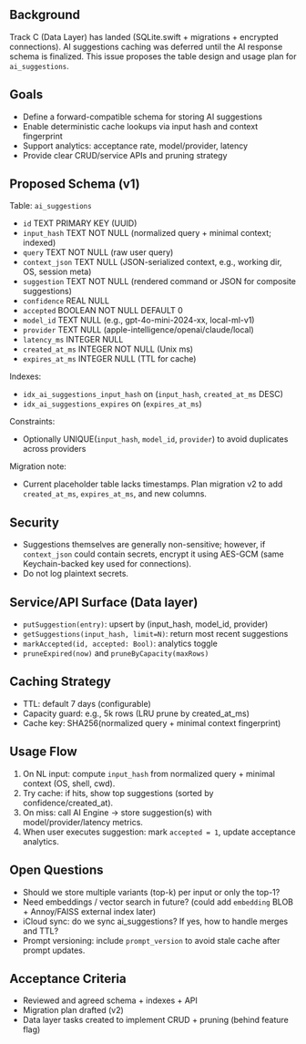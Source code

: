 ## Background
Track C (Data Layer) has landed (SQLite.swift + migrations + encrypted connections). AI suggestions caching was deferred until the AI response schema is finalized. This issue proposes the table design and usage plan for `ai_suggestions`.

## Goals
- Define a forward-compatible schema for storing AI suggestions
- Enable deterministic cache lookups via input hash and context fingerprint
- Support analytics: acceptance rate, model/provider, latency
- Provide clear CRUD/service APIs and pruning strategy

## Proposed Schema (v1)
Table: `ai_suggestions`
- `id` TEXT PRIMARY KEY (UUID)
- `input_hash` TEXT NOT NULL (normalized query + minimal context; indexed)
- `query` TEXT NOT NULL (raw user query)
- `context_json` TEXT NULL (JSON-serialized context, e.g., working dir, OS, session meta)
- `suggestion` TEXT NOT NULL (rendered command or JSON for composite suggestions)
- `confidence` REAL NULL
- `accepted` BOOLEAN NOT NULL DEFAULT 0
- `model_id` TEXT NULL (e.g., gpt-4o-mini-2024-xx, local-ml-v1)
- `provider` TEXT NULL (apple-intelligence/openai/claude/local)
- `latency_ms` INTEGER NULL
- `created_at_ms` INTEGER NOT NULL (Unix ms)
- `expires_at_ms` INTEGER NULL (TTL for cache)

Indexes:
- `idx_ai_suggestions_input_hash` on (`input_hash`, `created_at_ms` DESC)
- `idx_ai_suggestions_expires` on (`expires_at_ms`)

Constraints:
- Optionally UNIQUE(`input_hash`, `model_id`, `provider`) to avoid duplicates across providers

Migration note:
- Current placeholder table lacks timestamps. Plan migration v2 to add `created_at_ms`, `expires_at_ms`, and new columns.

## Security
- Suggestions themselves are generally non-sensitive; however, if `context_json` could contain secrets, encrypt it using AES-GCM (same Keychain-backed key used for connections).
- Do not log plaintext secrets.

## Service/API Surface (Data layer)
- `putSuggestion(entry)`: upsert by (input_hash, model_id, provider)
- `getSuggestions(input_hash, limit=N)`: return most recent suggestions
- `markAccepted(id, accepted: Bool)`: analytics toggle
- `pruneExpired(now)` and `pruneByCapacity(maxRows)`

## Caching Strategy
- TTL: default 7 days (configurable)
- Capacity guard: e.g., 5k rows (LRU prune by created_at_ms)
- Cache key: SHA256(normalized query + minimal context fingerprint)

## Usage Flow
1. On NL input: compute `input_hash` from normalized query + minimal context (OS, shell, cwd).
2. Try cache: if hits, show top suggestions (sorted by confidence/created_at).
3. On miss: call AI Engine -> store suggestion(s) with model/provider/latency metrics.
4. When user executes suggestion: mark `accepted = 1`, update acceptance analytics.

## Open Questions
- Should we store multiple variants (top-k) per input or only the top-1?
- Need embeddings / vector search in future? (could add `embedding` BLOB + Annoy/FAISS external index later)
- iCloud sync: do we sync ai_suggestions? If yes, how to handle merges and TTL?
- Prompt versioning: include `prompt_version` to avoid stale cache after prompt updates.

## Acceptance Criteria
- Reviewed and agreed schema + indexes + API
- Migration plan drafted (v2)
- Data layer tasks created to implement CRUD + pruning (behind feature flag)

